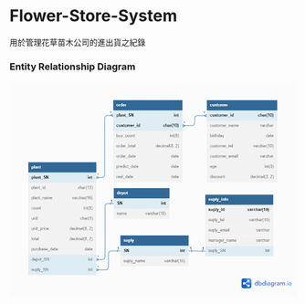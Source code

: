 # Flower-Store-System
用於管理花草苗木公司的進出貨之紀錄
### Entity Relationship Diagram
![image](https://github.com/Xting123/Flower-Store-System/blob/main/img/flower%20shop.png)
